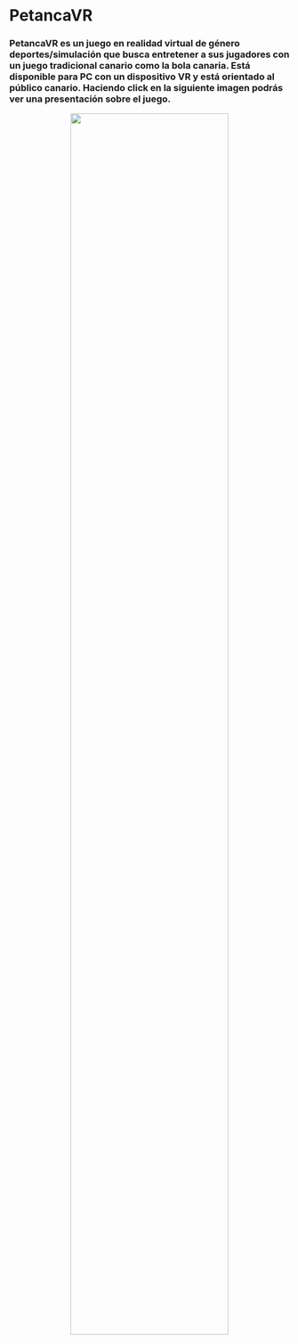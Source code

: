 <!-- ![image](https://github.com/AlbertoTrujilloCarballo/PetancaVR/assets/152914628/f4f0e633-dea2-49e6-aa37-a632a5b806b5) -->
# PetancaVR

<h3>PetancaVR es un juego en realidad virtual de género deportes/simulación que
busca entretener a sus jugadores con un juego tradicional canario como la bola
canaria. Está disponible para PC con un dispositivo VR y está orientado al público
canario. Haciendo click en la siguiente imagen podrás ver una presentación sobre el juego. </h3>
<p align="center">
 <a  href="https://www.canva.com/design/DAGGcJ7vp1U/yxRze0Igs2fhvwwUkVZDSg/view?utm_content=DAGGcJ7vp1U&utm_campaign=designshare&utm_medium=link&utm_source=editor#1">
  <img  src="https://github.com/AlbertoTrujilloCarballo/PetancaVR/assets/152914628/6d908d7b-aa74-4570-a6d7-5284f263e8ba" width="75%" height="75%"/>
 </a>
</p>

